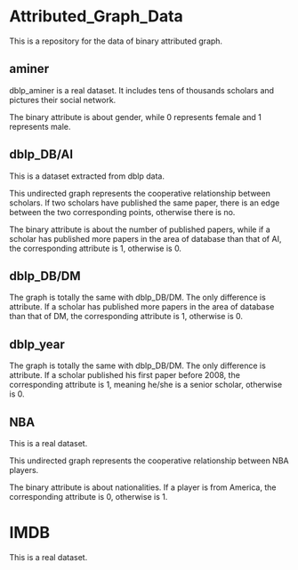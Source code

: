 # Attributed_Graph_Data
This is a repository for the data of binary attributed graph.

## aminer

dblp_aminer is a real dataset. It includes tens of thousands scholars and pictures their social network.

The binary attribute is about gender, while 0 represents female and 1 represents male.

## dblp_DB/AI

This is a dataset extracted from dblp data. 

This undirected graph represents the cooperative relationship between scholars. If two scholars have published the same paper, there is an edge between the two corresponding points, otherwise there is no.

The binary attribute is about the number of published papers, while if a scholar has published more papers in the area of database than that of AI, the corresponding attribute is 1, otherwise is 0.

## dblp_DB/DM

The graph is totally the same with dblp_DB/DM. The only difference is attribute. If a scholar has published more papers in the area of database than that of DM, the corresponding attribute is 1, otherwise is 0.

## dblp_year

The graph is totally the same with dblp_DB/DM. The only difference is attribute. If a scholar published his first paper before 2008, the corresponding attribute is 1, meaning he/she is a senior scholar, otherwise is 0.

## NBA

This is a real dataset. 

This undirected graph represents the cooperative relationship between NBA players.

The binary attribute is about nationalities. If a player is from America, the corresponding attribute is 0, otherwise is 1.

# IMDB

This is a real dataset.
